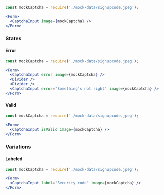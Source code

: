 ```jsx
const mockCaptcha = require('./mock-data/signupcode.jpeg');

<Form>
  <CaptchaInput image={mockCaptcha} />
</Form>
```

### States

#### Error

```jsx
const mockCaptcha = require('./mock-data/signupcode.jpeg');

<Form>
  <CaptchaInput error image={mockCaptcha} />
  <Divider />
  <Divider />
  <CaptchaInput error="Something's not right" image={mockCaptcha} />
</Form>
```

#### Valid

```jsx
const mockCaptcha = require('./mock-data/signupcode.jpeg');

<Form>
  <CaptchaInput isValid image={mockCaptcha} />
</Form>
```

### Variations

#### Labeled

```jsx
const mockCaptcha = require('./mock-data/signupcode.jpeg');

<Form>
  <CaptchaInput label="Security code" image={mockCaptcha} />
</Form>
```

